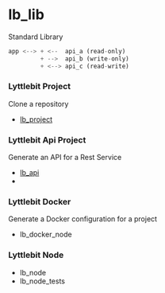 # lb_lib
Standard Library


```python
app <--> + <--  api_a (read-only)
         + -->  api_b (write-only)
         + <--> api_c (read-write)  
```

### Lyttlebit Project
Clone a repository
* [lb_project](docs/bin.lb_project.py.md)

### Lyttlebit Api Project
Generate an API for a Rest Service
* [lb_api](docs/bin.lb.api.py.md)
* 

### Lyttlebit Docker
Generate a Docker configuration for a project
* lb_docker_node

### Lyttlebit Node
* lb_node
* lb_node_tests


